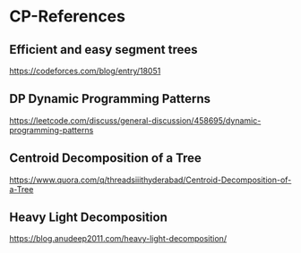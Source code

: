 # CP-References

## Efficient and easy segment trees
https://codeforces.com/blog/entry/18051

## DP Dynamic Programming Patterns
https://leetcode.com/discuss/general-discussion/458695/dynamic-programming-patterns

## Centroid Decomposition of a Tree
https://www.quora.com/q/threadsiiithyderabad/Centroid-Decomposition-of-a-Tree

## Heavy Light Decomposition
https://blog.anudeep2011.com/heavy-light-decomposition/
